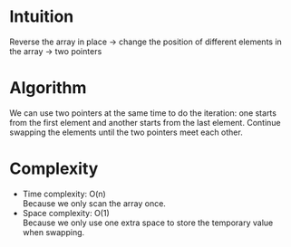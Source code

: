 # Intuition
Reverse the array in place -> change the position of different elements in the array -> two pointers
# Algorithm
We can use two pointers at the same time to do the iteration: one starts from the first element and another starts from the last element. Continue swapping the elements until the two pointers meet each other.
# Complexity
- Time complexity: O(n) <br>
Because we only scan the array once.
- Space complexity: O(1) <br>
  Because we only use one extra space to store the temporary value when swapping.
